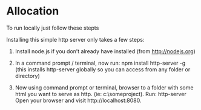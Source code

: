 # Allocation

To run locally just follow these stepts

Installing this simple http server only takes a few steps:

1. Install node.js if you don’t already have installed (from http://nodejs.org)
2. In a command prompt / terminal, now run:
npm install http-server -g
(this installs http-server globally so you can access from any folder or directory)

3. Now using command prompt or terminal, browser to a folder with some html you want to serve as http. (ie: c:\someproject\).
Run:
http-server
Open your browser and visit http://localhost:8080.
